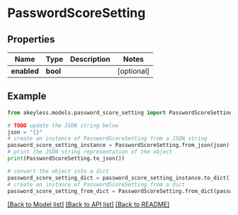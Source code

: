 # PasswordScoreSetting


## Properties

Name | Type | Description | Notes
------------ | ------------- | ------------- | -------------
**enabled** | **bool** |  | [optional] 

## Example

```python
from akeyless.models.password_score_setting import PasswordScoreSetting

# TODO update the JSON string below
json = "{}"
# create an instance of PasswordScoreSetting from a JSON string
password_score_setting_instance = PasswordScoreSetting.from_json(json)
# print the JSON string representation of the object
print(PasswordScoreSetting.to_json())

# convert the object into a dict
password_score_setting_dict = password_score_setting_instance.to_dict()
# create an instance of PasswordScoreSetting from a dict
password_score_setting_from_dict = PasswordScoreSetting.from_dict(password_score_setting_dict)
```
[[Back to Model list]](../README.md#documentation-for-models) [[Back to API list]](../README.md#documentation-for-api-endpoints) [[Back to README]](../README.md)


